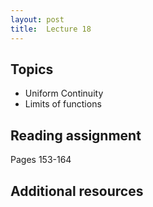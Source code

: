 ```yaml
---
layout: post
title:  Lecture 18
---
```


## Topics

* Uniform Continuity
* Limits of functions

## Reading assignment

Pages 153-164

## Additional resources



